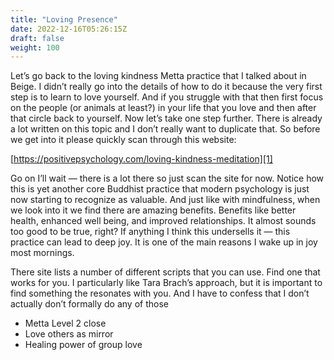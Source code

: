 ```yaml
---
title: "Loving Presence"
date: 2022-12-16T05:26:15Z
draft: false
weight: 100
---
```

Let’s go back to the loving kindness Metta practice that I talked about in Beige. I didn’t really go into the details of how to do it because the very first step is to learn to love yourself. And if you struggle with that then first focus on the people (or animals at least?) in your life that you love and then after that circle back to yourself. Now let’s take one step further. There is already a lot written on this topic and I don’t really want to duplicate that. So before we get into it please quickly scan through this website:

[https://positivepsychology.com/loving-kindness-meditation][1]

Go on I’ll wait — there is a lot there so just scan the site for now. Notice how this is yet another core Buddhist practice that modern psychology is just now starting to recognize as valuable. And just like with mindfulness, when we look into it we find there are amazing benefits. Benefits like better health, enhanced well being, and improved relationships. It almost sounds too good to be true, right? If anything I think this undersells it — this practice can lead to deep joy. It is one of the main reasons I wake up in joy most mornings.

There site lists a number of different scripts that you can use. Find one that works for you. I particularly like Tara Brach’s approach, but it is important to find something the resonates with you. And I have to confess that I don’t actually don’t formally do any of those

 
* Metta Level 2 close
* Love others as mirror
* Healing power of group love

[1]:	https://positivepsychology.com/loving-kindness-meditation/